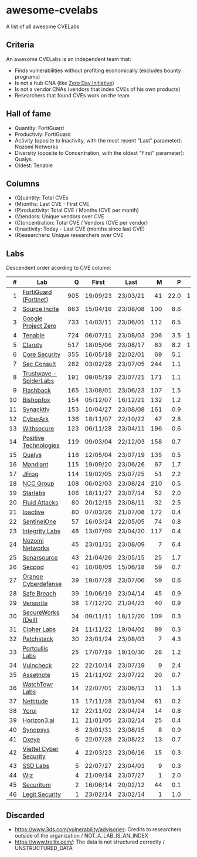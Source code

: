 # awesome-cvelabs

A list of all awesome CVELabs

## Criteria

An awesome CVELabs is an independent team that:

* Finds vulnerabilities without profiting economically (excludes bounty programs)
* Is not a hub CNA (like [Zero Day Initiative](https://www.zerodayinitiative.com/))
* Is not a vendor CNAs (vendors that index CVEs of his own products)
* Researchers that found CVEs work on the team

## Hall of fame

* Quantity: FortiGuard
* Productiviy: FortiGuard
* Activity (oposite to Inactivity, with the most recent "Last" parameter): Nozomi Networks
* Diversity (oposite to Concentration, with the oldest "First" parameter): Qualys
* Oldest: Tenable

## Columns

* (Q)uantity: Total CVEs
* (M)onths: Last CVE - First CVE
* (P)roductivity: Total CVE / Months (CVE per month)
* (V)endors: Unique vendors over CVE 
* (C)oncentration: Total CVE / Vendors (CVE per vendor)
* (I)nactivity: Today - Last CVE (months since last CVE)
* (R)esearchers: Unique researchers over CVE

## Labs

Descendent order acording to CVE column:

|  #  | Lab                                                                 |  Q  |    First    |    Last     |  M  |  P  |  V  |  C  |  I  |  R  |
| --: |---------------------------------------------------------------------| --: |------------|------------| --: | --: | --: | --: | --: | --: |
|  1  | [FortiGuard (Fortinet)](https://www.fortiguard.com/zeroday)         | 905  | 19/09/23 | 23/03/21 | 41   | 22.0 | 179 | 5.0  | 5 | - |
|  2  | [Source Incite](https://srcincite.io/advisories/)                   | 863  | 15/04/16 | 23/08/08 | 100  | 8.6  | 65  | 13.2 | 0  | 14 |
|  3  | [Google Project Zero](https://bugs.chromium.org/p/project-zero/issues/list) | 733  | 14/03/11 | 23/06/01 | 112 | 6.5  | 59 | 12.4 | 2 | 41 |
|  4  | [Tenable](https://www.tenable.com/security/research)                | 724  | 06/07/11 | 23/08/03 | 206 | 3.5  | 135 | 5.3 | 0 | - |
|  5  | [Claroty](https://claroty.com/team82/disclosure-dashboard)           | 517   | 18/05/06 | 23/08/17 | 63   | 8.2  | 169 | 3.0 | 0 | - |
|  6  | [Core Security](https://www.coresecurity.com/core-labs/advisories)  | 355   | 16/05/18 | 22/02/01 | 69   | 5.1  | 90 | 3.9 | 7 | 33 |
|  7  | [Sec Consult](https://sec-consult.com/vulnerability-lab/)           | 282   | 03/02/28 | 23/07/05 | 244   | 1.1  | 84 | 3.3 | 1 | 60 |
|  8  | [Trustwave - SpiderLabs](https://www.trustwave.com/en-us/resources/security-resources/security-advisories/) | 191 | 09/05/19 | 23/07/21 | 171 | 1.1  | 63 | 3.0 | 1 | 60 |
|  9  | [Flashback](https://www.flashback.sh/)                              | 165   | 13/08/01 | 23/06/23 | 107  | 1.5  | 30 | 5.5 | 2 | 2 |
| 10  | [Bishopfox](https://bishopfox.com/blog/advisories)                 | 154  | 05/12/07 | 16/12/21 | 132 | 1.2  | 44 | 3.5 | 78 | 43 |
| 11  | [Synacktiv](https://www.synacktiv.com/en/advisories)               | 153  | 10/04/27 | 23/08/08 | 161 | 0.9  | 52 | 2.9 | 0 | 42 |
| 12  | [CyberArk](https://labs.cyberark.com/cyberark-labs-security-advisories/) | 136 | 18/11/07 | 22/10/22 | 47  | 2.8  | 29 |  4.6  | 10 | 20 |
| 13  | [Withsecure](https://labs.withsecure.com/advisories/)             | 123  | 06/11/28 | 23/04/11 | 196 | 0.6  | 73 | 1.7 | 4 | - |
| 14  | [Positive Technologies](https://www.ptsecurity.com/ww-en/analytics/threatscape/)  | 119 | 09/03/04 | 22/12/03 | 158   | 0.7  | 79 | 1.5 | 9 | 1 |
| 15  | [Qualys](https://www.qualys.com/research/security-advisories/)     | 118   | 12/05/04 | 23/07/19 | 135 | 0.5  | 41 | 2.8 | 1 | - |
| 16  | [Mandiant](https://github.com/mandiant/Vulnerability-Disclosures)   | 115   | 19/09/20 | 23/06/26 |  67  | 1.7  | 26 | 4.4 | 2 | 27 |
| 17  | [JFrog](https://research.jfrog.com/)                               | 114  | 19/02/05 | 23/07/25 | 51  | 2.2  | 56 | 2.0 | 1 | 7 |
| 18  | [NCC Group](https://research.nccgroup.com/category/technical-advisories/) | 108 | 06/02/03 | 23/08/24 | 210 | 0.5  | 80 | 1.3 | 0 | 220 |
| 19  | [Starlabs](https://starlabs.sg/advisories)                         | 106  | 18/11/27 | 23/07/14 | 52  | 2.0  | 24 | 4.4 | 1 | 13 |
| 20  | [Fluid Attacks](https://fluidattacks.com/advisories/)              | 80   | 20/12/15 | 23/08/11 | 32  | 2.5  | 53 | 1.5 | 0 | 6 |
| 21  | [Ioactive](https://ioactive.com/resources/disclosures/)            | 80   | 07/03/26 | 21/07/08 |  172  | 0.4  | 46 | 1.7 | 25 | 46 |
| 22  | [SentinelOne](https://www.sentinelone.com/labs/our-cves/)          | 57   | 16/03/24 | 22/05/05 | 74  | 0.8  | 25 | 2.2 | 16 | 5 |
| 23  | [Integrity Labs](https://labs.integrity.pt/advisories/)            | 48   | 13/07/09 | 23/04/20 | 117 | 0.4  | 37 | 1.3 | 4 | 7 |
| 24  | [Nozomi Networks](https://www.nozominetworks.com/labs/vulnerability-advisories/) | 45 | 23/01/31 | 23/08/09 | 7 | 6.4  | 8 | 5.6 | 0 | - |
| 25  | [Sonarsource](https://www.sonarsource.com/)                        | 43   | 21/04/26 | 23/05/15 | 25  | 1.7  | - | - | 2 | - |
| 26  | [Secpod](https://www.secpod.com/)                                  | 41   | 10/08/05 | 15/06/18 | 59  | 0.7  | 35 | 1.1 | 97 | 8 |
| 27  | [Orange Cyberdefense](https://github.com/Orange-Cyberdefense/CVE-repository) | 39  | 19/07/28 | 23/07/06 | 59  | 0.6  | 26 |  1.5  | 1  | 18 | 
| 28  | [Safe Breach](https://www.safebreach.com/cve-discoveries/)         | 39   | 19/06/19 | 23/04/14 | 45  | 0.9  | 25 | 1.6 | 4 | - |
| 29  | [Versprite](https://versprite.com/)                                | 38   | 17/12/20 | 21/04/23 | 40  | 0.9  | 29 | 1.3 | 28 | - |
| 30  | [SecureWorks (Dell)](https://www.secureworks.com/research/#resource-type=Advisory) | 34 | 09/11/11 | 18/12/20 | 109 | 0.3  | 21 |  1.6  | 52 | 14 |
| 31  | [Cipher Labs](https://labs.cipher.com/projects/vulnerability-research/index.html) | 24 | 11/11/22 | 19/04/02 | 89  | 0.3  | 18 | 1.3 | 54 | 1 |
| 32  | [Patchstack](https://patchstack.com/)                              | 30   | 23/01/24 | 23/08/03 | 7   | 4.3  | - | - | 0 | - |
| 33  | [Portcullis Labs](https://labs.portcullis.co.uk/advisories/)        | 25   | 17/07/19 | 19/10/30 | 28  | 1.2  | 10 | 2.5 | 45 | 10 |
| 34  | [Vulncheck](https://vulncheck.com/)                                | 22   | 22/10/14 | 23/07/19 | 9   | 2.4  | 16 | 1.3 | 1 | - |
| 35  | [Assetnote](https://www.assetnote.io/)                             | 15   | 21/11/02 | 23/07/22 | 20  | 0.7  | 14 | 1.0 | 1 | 2 |
| 36  | [WatchTowr Labs](https://labs.watchtowr.com/)                      | 14   | 22/07/01 | 23/06/13 | 11  | 1.3  | 10 | 1.4 | 2 | 4 |
| 37  | [Nettitude](https://labs.nettitude.com/category/blog/advisories/)  | 13 | 17/11/28 | 23/01/04 | 61 | 0.2 | 11 | 1.1 | 7 | 8 |
| 38  | [Yoroi](https://yoroi.company/research/)                           | 12   | 22/11/02 | 23/04/24 | 14  | 0.8  | 3 | 4.0 | 3 | 2 |
| 39  | [Horizon3.ai](https://www.horizon3.ai/red-team-blog/#disclosures)  | 11   | 21/01/05 | 23/02/14 | 25   | 0.4  | 8 | 1.3 | 6 | - |
| 40  | [Synopsys](https://www.synopsys.com/blogs/software-security/tag/cybersecurity-research-center/) | 6 | 23/01/31 | 23/08/15 | 8 | 0.9 | 5 | 1.2 | 0 | 6 |
| 41  | [Oxeye](https://www.oxeye.io/resources-category/research)           | 6   | 22/07/28 | 23/08/22 | 13  | 0.7  | 4 | 1.5 | 0 | 2 |
| 42  | [Viettel Cyber Security](https://blog.viettelcybersecurity.com/tag/researches/) | 4 | 22/03/23 | 23/06/16 | 15 | 0.3  | 4 | 1.0 | 2 | 7 |
| 43  | [SSD Labs](https://ssd-disclosure.com/advisories/)                  | 5   | 22/07/27 | 23/04/03 | 9   | 0.3  | 3 | 1.6 | 4 | 2 |
| 44  | [Wiz](https://www.wiz.io/blog/tag/research)                        | 4   | 21/09/14 | 23/07/27 | 1   | 2.0  | 2 | 2.0 | 1 | 2 |
| 45  | [Securitum](https://research.securitum.com/)                        | 2   | 16/06/14 | 20/02/12 | 44  | 0.1  | 2 | 1.0 | 42 | 1 |
| 46  | [Legit Security](https://www.legitsecurity.com/)                   | 1   | 23/02/14 | 23/02/14 | 1   | 1.0  | 1 | 1.0 | 7 | 1 |

## Discarded

* https://www.3ds.com/vulnerability/advisories: Credits to researchers outside of the organization / NOT_A_LAB_IS_AN_INDEX
* https://www.trellix.com/: The data is not structured correctly / UNSTRUCTURED_DATA
